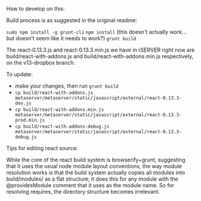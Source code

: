 How to develop on this:

Build process is as suggested in the original readme:

`sudo npm install -g grunt-cli`
`npm install` (this doesn't actually work... but doesn't seem like it needs to work?)
`grunt build`

The react-0.13.3.js and react-0.13.3.min.js we have in rSERVER right now are build/react-with-addons.js and build/react-with-addons.min.js respectively, on the v13-dropbox branch.

To update:
* make your changes, then run `grunt build`
* `cp build/react-with-addons.js metaserver/metaserver/static/javascript/external/react-0.13.3-dev.js`
* `cp build/react-with-addons.min.js metaserver/metaserver/static/javascript/external/react-0.13.3-prod.min.js`
* `cp build/react-with-addons-debug.js metaserver/metaserver/static/javascript/external/react-0.13.3-debug.js`

Tips for editing react source:

While the core of the react build system is browserify+grunt, suggesting that it uses the usual node module layout conventions, the way module resolution works is that the build system actually copies all modules into build/modules/ as a flat structure; it does this for any module with the @providesModule comment that it uses as the module name.  So for resolving requires, the directory structure becomes irrelevant.
